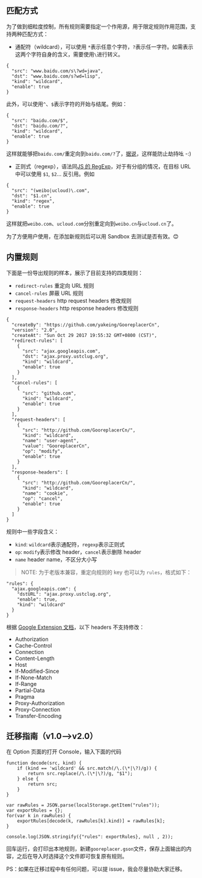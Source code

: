 ## 匹配方式

为了做到细粒度控制，所有规则需要指定一个作用源，用于限定规则作用范围，支持两种匹配方式：

- 通配符（wildcard），可以使用 `*`表示任意个字符，`?`表示任一字符。如需表示这两个字符自身的含义，需要使用`\`进行转义。

```
{
  "src": "www.baidu.com/s\?wd=java",
  "dst": "www.baidu.com/s?wd=lisp",
  "kind": "wildcard",
  "enable": true
}
```

此外，可以使用`^`、`$`表示字符的开始与结尾。例如：

```
{
  "src": "baidu.com/$",
  "dst": "baidu.com/?",
  "kind": "wildcard",
  "enable": true
}
```

这样就能够把`baidu.com/`重定向到`baidu.com/?`了，[据说](http://v2ex.com/t/169967)，这样能防止劫持吆 -:)

- 正则式（regexp），语法同[JS 的 RegExp](https://developer.mozilla.org/zh-CN/docs/Web/JavaScript/Reference/Global_Objects/RegExp)，对于有分组的情况，在目标 URL 中可以使用 `$1`, `$2`... 反引用。例如

```
{
  "src": "(weibo|ucloud)\.com",
  "dst": "$1.cn",
  "kind": "regex",
  "enable": true
}
```

这样就把`weibo.com`、`ucloud.com`分别重定向到`weibo.cn`与`ucloud.cn`了。

为了方便用户使用，在添加新规则后可以用 Sandbox 去测试是否有效。😊

## 内置规则

下面是一份导出规则的样本，展示了目前支持的四类规则：

- `redirect-rules` 重定向 URL 规则
- `cancel-rules` 屏蔽 URL 规则
- `request-headers` http request headers 修改规则
- `response-headers` http response headers 修改规则

```
{
  "createBy": "https://github.com/yakeing/GooreplacerCn",
  "version": "2.0",
  "createAt": "Sun Oct 29 2017 19:55:32 GMT+0800 (CST)",
  "redirect-rules": [
    {
      "src": "ajax.googleapis.com",
      "dst": "ajax.proxy.ustclug.org",
      "kind": "wildcard",
      "enable": true
    }
  ],
  "cancel-rules": [
    {
      "src": "github.com",
      "kind": "wildcard",
      "enable": true
    }
  ],
  "request-headers": [
    {
      "src": "http://github.com/GooreplacerCn/",
      "kind": "wildcard",
      "name": "user-agent",
      "value": "GooreplacerCn",
      "op": "modify",
      "enable": true
    }
  ],
  "response-headers": [
    {
      "src": "http://github.com/GooreplacerCn/",
      "kind": "wildcard",
      "name": "cookie",
      "op": "cancel",
      "enable": true
    }
  ]
}
```
规则中一些字段含义：

- `kind`: `wildcard`表示通配符，`regexp`表示正则式
- `op`: `modify`表示修改 header，`cancel`表示删除 header
- `name` header name，不区分大小写

> NOTE: 为于老版本兼容，重定向规则的 key 也可以为 `rules`，格式如下：

```
"rules": {
  "ajax.googleapis.com": {
    "dstURL": "ajax.proxy.ustclug.org",
    "enable": true,
    "kind": "wildcard"
  }
}
```

根据 [Google Extension 文档](https://developer.chrome.com/extensions/webRequest)，以下 headers 不支持修改：

- Authorization
- Cache-Control
- Connection
- Content-Length
- Host
- If-Modified-Since
- If-None-Match
- If-Range
- Partial-Data
- Pragma
- Proxy-Authorization
- Proxy-Connection
- Transfer-Encoding


## 迁移指南（v1.0-->v2.0）

在 Option 页面的打开 Console，输入下面的代码

```
function decode(src, kind) {
    if (kind == 'wildcard' && src.match(/\.(\*|\?)/g)) {
        return src.replace(/\.(\*|\?)/g, "$1");
    } else {
        return src;
    }
}

var rawRules = JSON.parse(localStorage.getItem("rules"));
var exportRules = {};
for(var k in rawRules) {
    exportRules[decode(k, rawRules[k].kind)] = rawRules[k];
}

console.log(JSON.stringify({"rules": exportRules}, null , 2));
```

回车运行，会打印出本地规则，新建`gooreplacer.gson`文件，保存上面输出的内容，之后在导入时选择这个文件即可恢复原有规则。

PS：如果在迁移过程中有任何问题，可以提 issue，我会尽量协助大家迁移。
